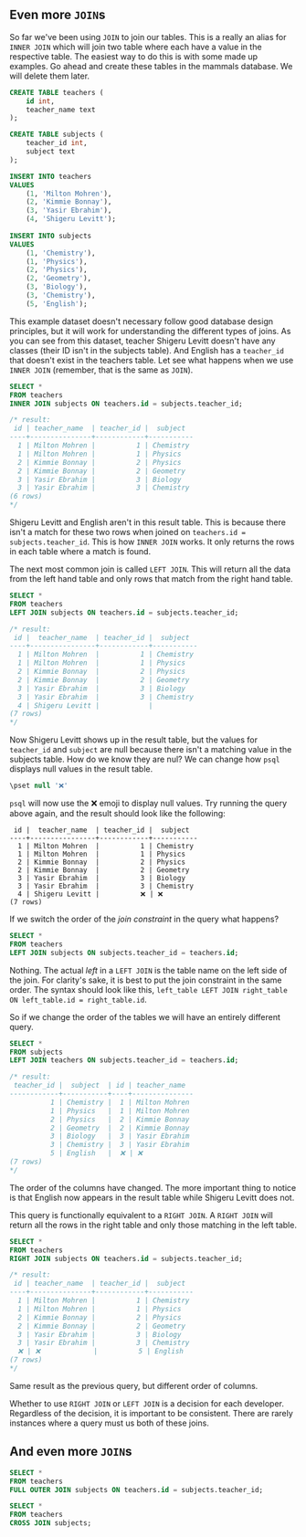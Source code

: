 ## Even more `JOIN`s

So far we've been using `JOIN` to join our tables. This is a really an alias for `INNER JOIN` which will join two table where each have a value in the respective table. The easiest way to do this is with some made up examples. Go ahead and create these tables in the mammals database. We will delete them later.

```sql
CREATE TABLE teachers (
	id int,
	teacher_name text
);

CREATE TABLE subjects (
	teacher_id int,
	subject text
);

INSERT INTO teachers
VALUES
	(1, 'Milton Mohren'),
	(2, 'Kimmie Bonnay'),
	(3, 'Yasir Ebrahim'),
	(4, 'Shigeru Levitt');
	
INSERT INTO subjects
VALUES
	(1, 'Chemistry'),
	(1, 'Physics'),
	(2, 'Physics'),
	(2, 'Geometry'),
	(3, 'Biology'),
	(3, 'Chemistry'),
	(5, 'English');
```

This example dataset doesn't necessary follow good database design principles, but it will work for understanding the different types of joins. As you can see from this dataset, teacher Shigeru Levitt doesn't have any classes (their ID isn't in the subjects table). And English has a `teacher_id` that doesn't exist in the teachers table. Let see what happens when we use `INNER JOIN` (remember, that is the same as `JOIN`).

```sql
SELECT *
FROM teachers
INNER JOIN subjects ON teachers.id = subjects.teacher_id;

/* result:
 id | teacher_name  | teacher_id |  subject
----+---------------+------------+-----------
  1 | Milton Mohren |          1 | Chemistry
  1 | Milton Mohren |          1 | Physics
  2 | Kimmie Bonnay |          2 | Physics
  2 | Kimmie Bonnay |          2 | Geometry
  3 | Yasir Ebrahim |          3 | Biology
  3 | Yasir Ebrahim |          3 | Chemistry
(6 rows)
*/
```

Shigeru Levitt and English aren't in this result table. This is because there isn't a match for these two rows when joined on `teachers.id = subjects.teacher_id`. This is how `INNER JOIN` works. It only returns the rows in each table where a match is found. 

The next most common join is called `LEFT JOIN`. This will return all the data from the left hand table and only rows that match from the right hand table.

```sql
SELECT *
FROM teachers
LEFT JOIN subjects ON teachers.id = subjects.teacher_id;

/* result:
 id |  teacher_name  | teacher_id |  subject
----+----------------+------------+-----------
  1 | Milton Mohren  |          1 | Chemistry
  1 | Milton Mohren  |          1 | Physics
  2 | Kimmie Bonnay  |          2 | Physics
  2 | Kimmie Bonnay  |          2 | Geometry
  3 | Yasir Ebrahim  |          3 | Biology
  3 | Yasir Ebrahim  |          3 | Chemistry
  4 | Shigeru Levitt |            |
(7 rows)
*/
```

Now Shigeru Levitt shows up in the result table, but the values for `teacher_id` and `subject` are null because there isn't a matching value in the subjects table. How do we know they are nul? We can change how `psql` displays null values in the result table.

```sql
\pset null '❌'
```

`psql` will now use the ❌ emoji to display null values. Try running the query above again, and the result should look like the following:

```text
 id |  teacher_name  | teacher_id |  subject
----+----------------+------------+-----------
  1 | Milton Mohren  |          1 | Chemistry
  1 | Milton Mohren  |          1 | Physics
  2 | Kimmie Bonnay  |          2 | Physics
  2 | Kimmie Bonnay  |          2 | Geometry
  3 | Yasir Ebrahim  |          3 | Biology
  3 | Yasir Ebrahim  |          3 | Chemistry
  4 | Shigeru Levitt |          ❌ | ❌
(7 rows)
```

If we switch the order of the *join constraint* in the query what happens?

```sql
SELECT *
FROM teachers
LEFT JOIN subjects ON subjects.teacher_id = teachers.id;
```

Nothing. The actual *left* in a `LEFT JOIN` is the table name on the left side of the join. For clarity's sake, it is best to put the join constraint in the same order. The syntax should look like this, `left_table LEFT JOIN right_table ON left_table.id = right_table.id`.

So if we change the order of the tables we will have an entirely different query.

```sql
SELECT *
FROM subjects
LEFT JOIN teachers ON subjects.teacher_id = teachers.id;

/* result:
 teacher_id |  subject  | id | teacher_name
------------+-----------+----+---------------
          1 | Chemistry |  1 | Milton Mohren
          1 | Physics   |  1 | Milton Mohren
          2 | Physics   |  2 | Kimmie Bonnay
          2 | Geometry  |  2 | Kimmie Bonnay
          3 | Biology   |  3 | Yasir Ebrahim
          3 | Chemistry |  3 | Yasir Ebrahim
          5 | English   |  ❌ | ❌
(7 rows)
*/
```

The order of the columns have changed. The more important thing to notice is that English now appears in the result table while Shigeru Levitt does not. 

This query is functionally equivalent to a `RIGHT JOIN`. A `RIGHT JOIN` will return all the rows in the right table and only those matching in the left table.

```sql
SELECT *
FROM teachers
RIGHT JOIN subjects ON teachers.id = subjects.teacher_id;

/* result:
 id | teacher_name  | teacher_id |  subject
----+---------------+------------+-----------
  1 | Milton Mohren |          1 | Chemistry
  1 | Milton Mohren |          1 | Physics
  2 | Kimmie Bonnay |          2 | Physics
  2 | Kimmie Bonnay |          2 | Geometry
  3 | Yasir Ebrahim |          3 | Biology
  3 | Yasir Ebrahim |          3 | Chemistry
  ❌ | ❌             |          5 | English
(7 rows)
*/
```

Same result as the previous query, but different order of columns. 

Whether to use `RIGHT JOIN` or `LEFT JOIN` is a decision for each developer. Regardless of the decision, it is important to be consistent. There are rarely instances where a query must us both of these joins.

## And even more `JOIN`s

```sql
SELECT *
FROM teachers
FULL OUTER JOIN subjects ON teachers.id = subjects.teacher_id;

SELECT *
FROM teachers
CROSS JOIN subjects;
```